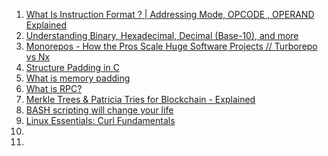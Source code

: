 1. [What Is Instruction Format ? | Addressing Mode, OPCODE , OPERAND Explained](https://youtu.be/jTa0w-MxFJE)
1. [Understanding Binary, Hexadecimal, Decimal (Base-10), and more](https://youtu.be/ZL-LhaaMTTE)
1. [Monorepos - How the Pros Scale Huge Software Projects // Turborepo vs Nx](https://youtu.be/9iU_IE6vnJ8)
1. [Structure Padding in C](https://youtu.be/aROgtACPjjg)
1. [What is memory padding](https://youtu.be/8wHoI-6R0CQ)
1. [What is RPC?](https://youtu.be/MdaGuP6-bKs)
1. [Merkle Trees & Patricia Tries for Blockchain - Explained](https://youtu.be/QlawpoK4g5A)
1. [BASH scripting will change your life](https://youtu.be/7qd5sqazD7k)
1. [Linux Essentials: Curl Fundamentals](https://www.youtube.com/watch?v=Xy7fDxz39FM)
1. []()
1. []()

